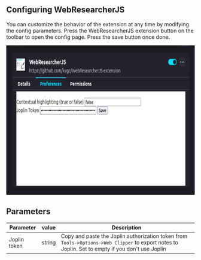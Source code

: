 ## Configuring WebResearcherJS

You can customize the behavior of the extension at any time by modifying the config parameters. Press the WebResearcherJS extension button on the toolbar to open the config page. Press the save button once done.

<img height="400px" src="demo00.png">


## Parameters 

| Parameter | value | Description |
| --------- | ----- | ----------- |
| Joplin token | string | Copy and paste the Joplin authorization token from `Tools->Options->Web Clipper` to export notes to Joplin. Set to empty if you don't use Joplin|


